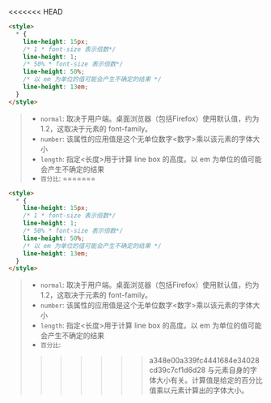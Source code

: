 <<<<<<< HEAD
```html
<style>
  * {
    line-height: 15px;
    /* 1 * font-size 表示倍数*/
    line-height: 1; 
    /* 50% * font-size 表示倍数*/
    line-height: 50%;
    /* 以 em 为单位的值可能会产生不确定的结果 */
    line-height: 13em;
  }
</style>
```
> + `normal`:
> 取决于用户端。桌面浏览器（包括Firefox）使用默认值，约为1.2，这取决于元素的 font-family。
> + `number`:
> 该属性的应用值是这个无单位数字<数字>乘以该元素的字体大小
> + `length`: 
> 指定<长度>用于计算 line box 的高度。以 em 为单位的值可能会产生不确定的结果
> + `百分比`:
=======
```html
<style>
  * {
    line-height: 15px;
    /* 1 * font-size 表示倍数*/
    line-height: 1; 
    /* 50% * font-size 表示倍数*/
    line-height: 50%;
    /* 以 em 为单位的值可能会产生不确定的结果 */
    line-height: 13em;
  }
</style>
```
> + `normal`:
> 取决于用户端。桌面浏览器（包括Firefox）使用默认值，约为1.2，这取决于元素的 font-family。
> + `number`:
> 该属性的应用值是这个无单位数字<数字>乘以该元素的字体大小
> + `length`: 
> 指定<长度>用于计算 line box 的高度。以 em 为单位的值可能会产生不确定的结果
> + `百分比`:
>>>>>>> a348e00a339fc4441684e34028cd39c7cf1d6d28
> 与元素自身的字体大小有关。计算值是给定的百分比值乘以元素计算出的字体大小。